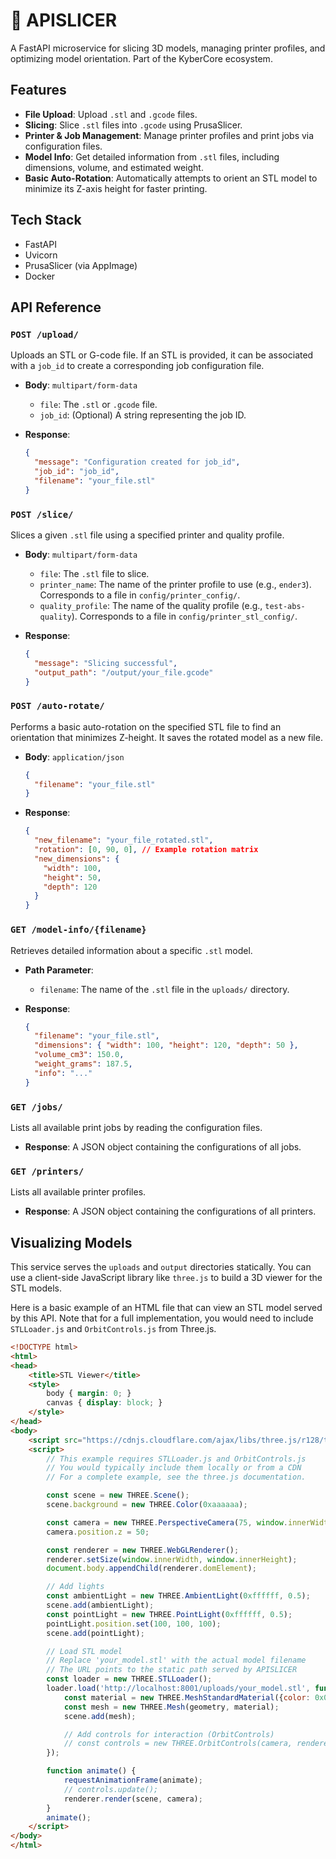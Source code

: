 # 🔧 APISLICER

A FastAPI microservice for slicing 3D models, managing printer profiles, and optimizing model orientation. Part of the KyberCore ecosystem.

## Features

-   **File Upload**: Upload `.stl` and `.gcode` files.
-   **Slicing**: Slice `.stl` files into `.gcode` using PrusaSlicer.
-   **Printer & Job Management**: Manage printer profiles and print jobs via configuration files.
-   **Model Info**: Get detailed information from `.stl` files, including dimensions, volume, and estimated weight.
-   **Basic Auto-Rotation**: Automatically attempts to orient an STL model to minimize its Z-axis height for faster printing.

## Tech Stack

-   FastAPI
-   Uvicorn
-   PrusaSlicer (via AppImage)
-   Docker

## API Reference

### `POST /upload/`

Uploads an STL or G-code file. If an STL is provided, it can be associated with a `job_id` to create a corresponding job configuration file.

-   **Body**: `multipart/form-data`
    -   `file`: The `.stl` or `.gcode` file.
    -   `job_id`: (Optional) A string representing the job ID.

-   **Response**:
    ```json
    {
      "message": "Configuration created for job_id",
      "job_id": "job_id",
      "filename": "your_file.stl"
    }
    ```

### `POST /slice/`

Slices a given `.stl` file using a specified printer and quality profile.

-   **Body**: `multipart/form-data`
    -   `file`: The `.stl` file to slice.
    -   `printer_name`: The name of the printer profile to use (e.g., `ender3`). Corresponds to a file in `config/printer_config/`.
    -   `quality_profile`: The name of the quality profile (e.g., `test-abs-quality`). Corresponds to a file in `config/printer_stl_config/`.

-   **Response**:
    ```json
    {
      "message": "Slicing successful",
      "output_path": "/output/your_file.gcode"
    }
    ```

### `POST /auto-rotate/`

Performs a basic auto-rotation on the specified STL file to find an orientation that minimizes Z-height. It saves the rotated model as a new file.

-   **Body**: `application/json`
    ```json
    {
      "filename": "your_file.stl"
    }
    ```

-   **Response**:
    ```json
    {
      "new_filename": "your_file_rotated.stl",
      "rotation": [0, 90, 0], // Example rotation matrix
      "new_dimensions": {
        "width": 100,
        "height": 50,
        "depth": 120
      }
    }
    ```

### `GET /model-info/{filename}`

Retrieves detailed information about a specific `.stl` model.

-   **Path Parameter**:
    -   `filename`: The name of the `.stl` file in the `uploads/` directory.

-   **Response**:
    ```json
    {
      "filename": "your_file.stl",
      "dimensions": { "width": 100, "height": 120, "depth": 50 },
      "volume_cm3": 150.0,
      "weight_grams": 187.5,
      "info": "..."
    }
    ```

### `GET /jobs/`

Lists all available print jobs by reading the configuration files.

-   **Response**: A JSON object containing the configurations of all jobs.

### `GET /printers/`

Lists all available printer profiles.

-   **Response**: A JSON object containing the configurations of all printers.

## Visualizing Models

This service serves the `uploads` and `output` directories statically. You can use a client-side JavaScript library like `three.js` to build a 3D viewer for the STL models.

Here is a basic example of an HTML file that can view an STL model served by this API. Note that for a full implementation, you would need to include `STLLoader.js` and `OrbitControls.js` from Three.js.

```html
<!DOCTYPE html>
<html>
<head>
    <title>STL Viewer</title>
    <style>
        body { margin: 0; }
        canvas { display: block; }
    </style>
</head>
<body>
    <script src="https://cdnjs.cloudflare.com/ajax/libs/three.js/r128/three.min.js"></script>
    <script>
        // This example requires STLLoader.js and OrbitControls.js
        // You would typically include them locally or from a CDN
        // For a complete example, see the three.js documentation.

        const scene = new THREE.Scene();
        scene.background = new THREE.Color(0xaaaaaa);

        const camera = new THREE.PerspectiveCamera(75, window.innerWidth / window.innerHeight, 0.1, 1000);
        camera.position.z = 50;

        const renderer = new THREE.WebGLRenderer();
        renderer.setSize(window.innerWidth, window.innerHeight);
        document.body.appendChild(renderer.domElement);

        // Add lights
        const ambientLight = new THREE.AmbientLight(0xffffff, 0.5);
        scene.add(ambientLight);
        const pointLight = new THREE.PointLight(0xffffff, 0.5);
        pointLight.position.set(100, 100, 100);
        scene.add(pointLight);

        // Load STL model
        // Replace 'your_model.stl' with the actual model filename
        // The URL points to the static path served by APISLICER
        const loader = new THREE.STLLoader();
        loader.load('http://localhost:8001/uploads/your_model.stl', function (geometry) {
            const material = new THREE.MeshStandardMaterial({color: 0x00ff00});
            const mesh = new THREE.Mesh(geometry, material);
            scene.add(mesh);

            // Add controls for interaction (OrbitControls)
            // const controls = new THREE.OrbitControls(camera, renderer.domElement);
        });

        function animate() {
            requestAnimationFrame(animate);
            // controls.update();
            renderer.render(scene, camera);
        }
        animate();
    </script>
</body>
</html>
```
